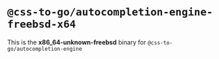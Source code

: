 # `@css-to-go/autocompletion-engine-freebsd-x64`

This is the **x86_64-unknown-freebsd** binary for `@css-to-go/autocompletion-engine`

